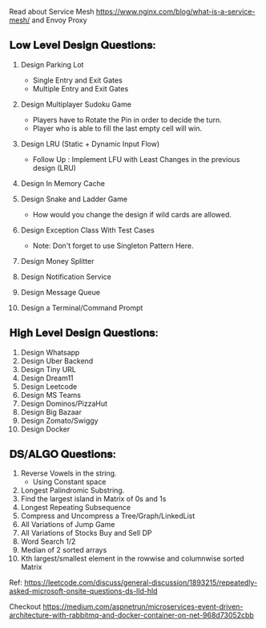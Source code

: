 Read about Service Mesh https://www.nginx.com/blog/what-is-a-service-mesh/ and Envoy Proxy

## 𝐋𝐨𝐰 𝐋𝐞𝐯𝐞𝐥 𝐃𝐞𝐬𝐢𝐠𝐧 𝐐𝐮𝐞𝐬𝐭𝐢𝐨𝐧𝐬:
1. Design Parking Lot
    * Single Entry and Exit Gates
    * Multiple Entry and Exit Gates

2. Design Multiplayer Sudoku Game
    * Players have to Rotate the Pin in order to decide the turn.
    * Player who is able to fill the last empty cell will win.
3. Design LRU (Static + Dynamic Input Flow)
    * Follow Up : Implement LFU with Least Changes in the previous design (LRU)
4. Design In Memory Cache
5. Design Snake and Ladder Game
    * How would you change the design if wild cards are allowed.
6. Design Exception Class With Test Cases
    * Note: Don't forget to use Singleton Pattern Here.
7. Design Money Splitter
8. Design Notification Service
9. Design Message Queue
10. Design a Terminal/Command Prompt

## 𝐇𝐢𝐠𝐡 𝐋𝐞𝐯𝐞𝐥 𝐃𝐞𝐬𝐢𝐠𝐧 𝐐𝐮𝐞𝐬𝐭𝐢𝐨𝐧𝐬:
1. Design Whatsapp
2. Design Uber Backend
3. Design Tiny URL
4. Design Dream11
5. Design Leetcode
6. Design MS Teams
7. Design Dominos/PizzaHut
8. Design Big Bazaar
9. Design Zomato/Swiggy
10. Design Docker

## 𝐃𝐒/𝐀𝐋𝐆𝐎 𝐐𝐮𝐞𝐬𝐭𝐢𝐨𝐧𝐬:
1. Reverse Vowels in the string.
    * Using Constant space
2. Longest Palindromic Substring.
3. Find the largest island in Matrix of 0s and 1s
4. Longest Repeating Subsequence
5. Compress and Uncompress a Tree/Graph/LinkedList
6. All Variations of Jump Game
7. All Variations of Stocks Buy and Sell DP
8. Word Search 1/2
9. Median of 2 sorted arrays
10. Kth largest/smallest element in the rowwise and columnwise sorted Matrix

Ref: https://leetcode.com/discuss/general-discussion/1893215/repeatedly-asked-microsoft-onsite-questions-ds-lld-hld

Checkout https://medium.com/aspnetrun/microservices-event-driven-architecture-with-rabbitmq-and-docker-container-on-net-968d73052cbb
